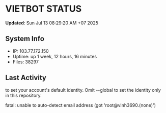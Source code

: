 # VIETBOT STATUS
**Updated**: Sun Jul 13 08:29:20 AM +07 2025

## System Info
- IP: 103.77.172.150
- Uptime: up 1 week, 12 hours, 16 minutes
- Files: 38297

## Last Activity

to set your account's default identity.
Omit --global to set the identity only in this repository.

fatal: unable to auto-detect email address (got 'root@vinh3690.(none)')
